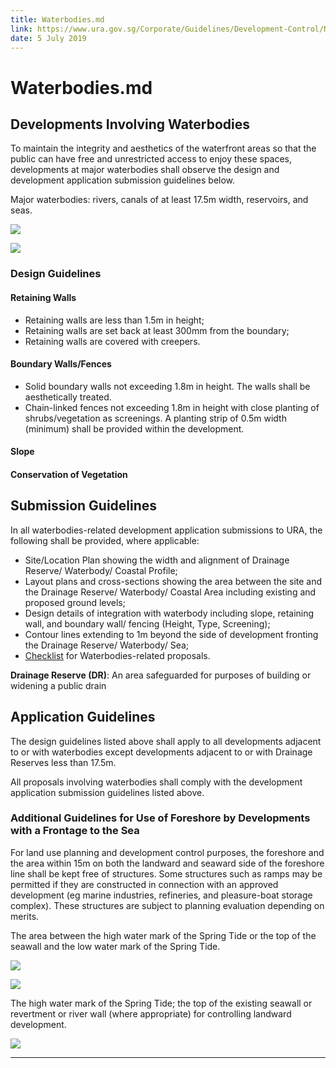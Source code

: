 ```yaml
---
title: Waterbodies.md
link: https://www.ura.gov.sg/Corporate/Guidelines/Development-Control/Non-Residential/HMC/Waterbodies
date: 5 July 2019
---
```


# Waterbodies.md

## Developments Involving Waterbodies

To maintain the integrity and aesthetics of the waterfront areas so that the public can have free and unrestricted access to enjoy these spaces, developments at major waterbodies shall observe the design and development application submission guidelines below.

Major waterbodies: rivers, canals of at least 17.5m width, reservoirs, and seas.

![](https://www.ura.gov.sg/-/media/Corporate/Guidelines/Development-control/Commercial/C16_Waterbodies_1.jpg?h=100%25&w=100%25)

![](https://www.ura.gov.sg/-/media/Corporate/Guidelines/Development-control/Commercial/C17_Waterbodies_2.jpg?h=100%25&w=100%25)

### Design Guidelines

#### Retaining Walls

- Retaining walls are less than 1.5m in height;
- Retaining walls are set back at least 300mm from the boundary;
- Retaining walls are covered with creepers.

#### Boundary Walls/Fences

- Solid boundary walls not exceeding 1.8m in height. The walls shall be aesthetically treated.
- Chain-linked fences not exceeding 1.8m in height with close planting of shrubs/vegetation as screenings. A planting strip of 0.5m width (minimum) shall be provided within the development.

#### Slope

#### Conservation of Vegetation

## Submission Guidelines

In all waterbodies-related development application submissions to URA, the following shall be provided, where applicable:

- Site/Location Plan showing the width and alignment of Drainage Reserve/ Waterbody/ Coastal Profile;
- Layout plans and cross-sections showing the area between the site and the Drainage Reserve/ Waterbody/ Coastal Area including existing and proposed ground levels;
- Design details of integration with waterbody including slope, retaining wall, and boundary wall/ fencing (Height, Type, Screening);
- Contour lines extending to 1m beyond the side of development fronting the Drainage Reserve/ Waterbody/ Sea;
- [Checklist](https://www.ura.gov.sg/-/media/User-Defined/URA-Online/Forms/Supplementary-forms/waterbodycl.doc) for Waterbodies-related proposals.

**Drainage Reserve (DR)**: An area safeguarded for purposes of building or widening a public drain

## Application Guidelines

The design guidelines listed above shall apply to all developments adjacent to or with waterbodies except developments adjacent to or with Drainage Reserves less than 17.5m.

All proposals involving waterbodies shall comply with the development application submission guidelines listed above.


### Additional Guidelines for Use of Foreshore by Developments with a Frontage to the Sea

For land use planning and development control purposes, the foreshore and the area within 15m on both the landward and seaward side of the foreshore line shall be kept free of structures. Some structures such as ramps may be permitted if they are constructed in connection with an approved development (eg marine industries, refineries, and pleasure-boat storage complex). These structures are subject to planning evaluation depending on merits.

The area between the high water mark of the Spring Tide or the top of the seawall and the low water mark of the Spring Tide.

![](https://www.ura.gov.sg/-/media/Corporate/Guidelines/Development-control/Commercial/C13_Foreshore_A.jpg?h=100%25&w=100%25)

![](https://www.ura.gov.sg/-/media/Corporate/Guidelines/Development-control/Commercial/C14_Foreshore_B.jpg?h=100%25&w=100%25)

The high water mark of the Spring Tide; the top of the existing seawall or revertment or river wall (where appropriate) for controlling landward development.

![](https://www.ura.gov.sg/-/media/Corporate/Guidelines/Development-control/Commercial/C15_Foreshore_C.jpg?h=100%25&w=100%25)

---


